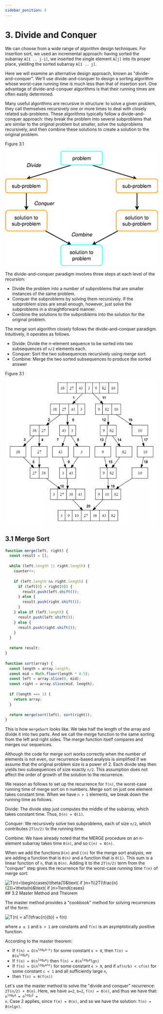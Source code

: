 ```yaml
---
sidebar_position: 4
---
```


# 3. Divide and Conquer

We can choose from a wide range of algorithm design techniques. For insertion sort, we used an incremental approach: having sorted the subarray `A[1 .. j-1]`, we inserted the single element `A[j]` into its proper place, yielding the sorted subarray `A[1 .. j]`.

Here we will examine an alternative design approach, known as "divide-and-conquer". We'll use divide-and-conquer to design a sorting algorithm whose worst-case running time is much less than that of insertion sort. One advantage of divide-and-conquer algorithms is that their running times are often easily determined.

Many useful algorithms are recursive in structure: to solve a given problem, they call themselves recursively one or more times to deal with closely related sub-problems. These algorithms typically follow a divide-and-conquer approach: they break the problem into several subproblems that are similar to the original problem but smaller, solve the subproblems recursively, and then combine these solutions to create a solution to the original problem.

Figure 3.1

![Divide and conquer](img/divide_and_conquer.png)

The divide-and-conquer paradigm involves three steps at each level of the recursion:
- Divide the problem into a number of subproblems that are smaller instances of the same problem.
- Conquer the subproblems by solving them recursively. If the subproblem sizes are small enough, however, just solve the subproblems in a straightforward manner.
- Combine the solutions to the subproblems into the solution for the original problem.

The merge sort algorithm closely follows the divide-and-conquer paradigm. Intuitively, it operates as follows.
- Divide: Divide the n-element sequence to be sorted into two subsequences of `n/2` elements each.
- Conquer: Sort the two subsequences recursively using merge sort.
- Combine: Merge the two sorted subsequences to produce the sorted answer

Figure 3.1

![Merge sort](img/merge_sort.png)

## 3.1 Merge Sort

```ts title="Listing 3.1"
function merge(left, right) {
  const result = [];

  while (left.length || right.length) {
    counter++;

    if (left.length && right.length) {
      if (left[0] < right[0]) {
        result.push(left.shift());
      } else {
        result.push(right.shift());
      }
    } else if (left.length) {
      result.push(left.shift());
    } else {
      result.push(right.shift());
    }
  }

  return result;
}

function sort(array) {
  const length = array.length;
  const mid = Math.floor(length * 0.5);
  const left = array.slice(0, mid);
  const right = array.slice(mid, length);

  if (length === 1) {
    return array;
  }

  return merge(sort(left), sort(right));
}
```

This is how `mergeSort` looks like. We take half the length of the array and divide it into two parts. And we call the merge function to the same sorting from the left and right sides. The merge function itself compares and merges our sequences.

Although the code for merge sort works correctly when the number of elements is not even, our recurrence-based analysis is simplified if we assume that the original problem size is a power of 2. Each divide step then yields two subsequences of size exactly `n/2`. This assumption does not affect the order of growth of the solution to the recurrence.

We reason as follows to set up the recurrence for `T(n)`, the worst-case running time of merge sort on n numbers. Merge sort on just one element takes constant time. When we have `n > 1` elements, we break down the running time as follows.

Divide: The divide step just computes the middle of the subarray, which takes constant time. Thus, `D(n) = Θ(1)`.

Conquer: We recursively solve two subproblems, each of size `n/2`, which contributes `2T(n/2)` to the running time.

Combine: We have already noted that the MERGE procedure on an n-element subarray takes time `Θ(n)`, and so `C(n) = Θ(n)`.

When we add the functions `D(n)` and `C(n)` for the merge sort analysis, we are adding a function that is `Θ(n)` and a function that is `Θ(1)`. This sum is a linear function of `n`, that is `Θ(n)`. Adding it to the `2T(n/2)` term from the "conquer" step gives the recurrence for the worst-case running time `T(n)` of merge sort:

<div class="formula">
  <img src="https://latex.codecogs.com/svg.image?T(n)=\begin{cases}\theta(1)&\text{&space;if&space;}n=1;\\2T(\frac{n}{2})&plus;\theta(n)&\text{&space;if&space;}n>1\end{cases}" title="T(n)=\begin{cases}\theta(1)&\text{ if }n=1\\2T(\frac{n}{2})+\theta(n)&\text{ if }n>1\end{cases}" />
</div>
## 3.2 Master Method and Theorem

The master method provides a "cookbook" method for solving recurrences of the form:

<img src="https://latex.codecogs.com/svg.image?T(n)=aT(\tfrac{n}{b})&plus;f(n)" title="T(n) = aT(\tfrac{n}{b}) + f(n)" />

where `a ≥ 1` and `b > 1` are constants and `f(n)` is an asymptotically positive function.

According to the master theorem:
- If <code>f(n) = O(n<sup>log<sub>b</sub>a-ϵ</sup>)</code> for some constant `ϵ > 0`, then <code>T(n) = θ(n<sup>log<sub>b</sub>a</sup>)</code>
- If <code>f(n) = θ(n<sup>log<sub>b</sub>a</sup>)</code> then <code>T(n) = θ(n<sup>log<sub>b</sub>a</sup>lgn)</code>
- If <code>f(n) = Ω(n<sup>log<sub>b</sub>a+ϵ</sup>)</code> for some constant `ϵ > 0`, and if `af(n/b) < cf(n)` for some constant `c < 1` and all sufficiently large `n`,
- then `T(n) = θ(f(n))`

Let's use the master method to solve the "divide and conquer" recurrence: `2T(n/2) + Θ(n)`. Here, we have `a=2`, `b=2`, `f(n) = Θ(n)`, and thus we have that: <code>n<sup>log<sub>b</sub>a</sup> = n<sup>log<sub>2</sub>2</sup> = n</code>. Case 2 applies, since `f(n) = Θ(n)`, and so we have the solution: `T(n) = Θ(nlgn)`.
